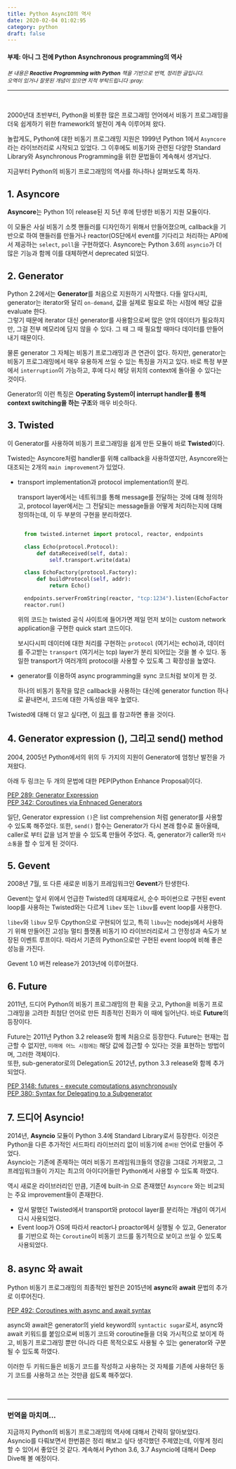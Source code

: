 ```yaml
---
title: Python AsyncIO의 역사
date: 2020-02-04 01:02:95
category: python
draft: false
---
```


#### 부제: 아니 그 전에 Python Asynchronous programming의 역사

<p style="font-size:12px">
  <i>
      본 내용은 <b>Reactive Programming with Python</b> 책을 기반으로 번역, 정리한 글입니다. <br> 오역이 있거나 잘못된 개념이 있으면 지적 부탁드립니다 :pray:
  </i>
</p>

<hr>
<br>

2000년대 초반부터, Python을 비롯한 많은 프로그래밍 언어에서 비동기 프로그래밍을 더욱 쉽게하기 위한 framework의 발전이 계속 이루어져 왔다.

놀랍게도, Python에 대한 비동기 프로그래밍 지원은 1999년 Python 1에서 `Asyncore`라는 라이브러리로 시작되고 있었다. 그 이후에도 비동기와 관련된 다양한 Standard Library와 Asynchronous Programming을 위한 문법들이 계속해서 생겨났다.

지금부터 Python의 비동기 프로그래밍의 역사를 하나하나 살펴보도록 하자.

## 1. Asyncore

**Asyncore**는 Python 1이 release된 지 5년 후에 탄생한 비동기 지원 모듈이다.

이 모듈은 사실 비동기 소켓 핸들러를 디자인하기 위해서 만들어졌으며, callback을 기반으로 하여 핸들러를 만들거나 reactor(OS단에서 event를 기다리고 처리하는 API)에서 제공하는 `select`, `poll`을 구현하였다. Asyncore는 Python 3.6의 `asyncio`가 더 많은 기능과 함께 이를 대체하면서 deprecated 되었다.

## 2. Generator

Python 2.2에서는 **Generator**를 처음으로 지원하기 시작했다. 다들 알다시피, generator는 iterator와 달리 `on-demand`, 값을 실제로 필요로 하는 시점에 해당 값을 evaluate 한다.  
그렇기 때문에 iterator 대신 generator를 사용함으로써 많은 양의 데이터가 필요하지만, 그걸 전부 메모리에 담지 않을 수 있다. 그 때 그 때 필요할 때마다 데이터를 만들어 내기 때문이다.

물론 generator 그 자체는 비동기 프로그래밍과 큰 연관이 없다. 하지만, generator는 비동기 프로그래밍에서 매우 유용하게 쓰일 수 있는 특징을 가지고 있다. 바로 특정 부분에서 `interruption`이 가능하고, 후에 다시 해당 위치의 context에 돌아올 수 있다는 것이다.

Generator의 이런 특징은 **Operating System이 interrupt handler를 통해 context switching을 하는 구조**와 매우 비슷하다.

## 3. Twisted

이 Generator를 사용하여 비동기 프로그래밍을 쉽게 만든 모듈이 바로 **Twisted**이다.

Twisted는 Asyncore처럼 handler를 위해 callback을 사용하였지만, Asyncore와는 대조되는 2개의 `main improvement`가 있었다.

- transport implementation과 protocol implementation의 분리.

  transport layer에서는 네트워크를 통해 message를 전달하는 것에 대해 정의하고, protocol layer에서는 그 전달되는 message들을 어떻게 처리하는지에 대해 정의하는데, 이 두 부분의 구현을 분리하였다.

  ```python

    from twisted.internet import protocol, reactor, endpoints

    class Echo(protocol.Protocol):
        def dataReceived(self, data):
            self.transport.write(data)

    class EchoFactory(protocol.Factory):
        def buildProtocol(self, addr):
            return Echo()

    endpoints.serverFromString(reactor, "tcp:1234").listen(EchoFactory())
    reactor.run()

  ```

  위의 코드는 twisted 공식 사이트에 들어가면 제일 먼저 보이는 custom network application을 구현한 quick start 코드이다.

  보시다시피 데이터에 대한 처리를 구현하는 `protocol` (여기서는 echo)과, 데이터를 주고받는 `transport` (여기서는 tcp) layer가 분리 되어있는 것을 볼 수 있다. 동일한 transport가 여러개의 protocol을 사용할 수 있도록 그 확장성을 높였다.

* generator를 이용하여 async programming을 sync 코드처럼 보이게 한 것.

  하나의 비동기 동작을 많은 callback을 사용하는 대신에 generator function 하나로 끝내면서, 코드에 대한 가독성을 매우 높였다.

Twisted에 대해 더 알고 싶다면, 이 [링크](http://wiki.tuestudy.org/aosabook/materials/twisted)
를 참고하면 좋을 것이다.

## 4. Generator expression (), 그리고 send() method

2004, 2005년 Python에서의 위의 두 가지의 지원이 Generator에 엄청난 발전을 가져왔다.

아래 두 링크는 두 개의 문법에 대한 PEP(Python Enhance Proposal)이다.

[PEP 289: Generator Expression](https://www.python.org/dev/peps/pep-0289/)  
[PEP 342: Coroutines via Enhnaced Generators](https://www.python.org/dev/peps/pep-0342/#new-generator-method-send-value)

일단, Generator expression `()`은 list comprehension 처럼 generator를 사용할 수 있도록 해주었다. 또한, `send()` 함수는 Generator가 다시 본래 함수로 돌아올때, caller로 부터 값을 넘겨 받을 수 있도록 만들어 주었다. 즉, generator가 caller와 `의사소통`을 할 수 있게 된 것이다.

## 5. Gevent

2008년 7월, 또 다른 새로운 비동기 프레임워크인 **Gevent**가 탄생한다.

Gevent는 앞서 위에서 언급한 Twisted의 대체재로서, 순수 파이썬으로 구현된 event loop를 사용하는 Twisted와는 다르게 `libev` 또는 `libuv`를 event loop를 사용한다.

`libev`와 `libuv` 모두 Cpython으로 구현되어 있고, 특히 `libuv`는 nodejs에서 사용하기 위해 만들어진 고성능 멀티 플랫폼 비동기 IO 라이브러리로서 그 안정성과 속도가 보장된 이벤트 루프이다. 따라서 기존의 Python으로만 구현된 event loop에 비해 좋은 성능을 가진다.

Gevent 1.0 버전 release가 2013년에 이루어졌다.

## 6. Future

2011년, 드디어 Python의 비동기 프로그래밍의 한 획을 긋고, Python을 비동기 프로그래밍을 고려한 최첨단 언어로 만든 최종적인 진화가 이 때에 일어난다. 바로 **Future**의 등장이다.

Future는 2011년 Python 3.2 release와 함께 처음으로 등장한다. Future는 현재는 접근할 수 없지만, `미래에 어느 시점에는` 해당 값에 접근할 수 있다는 것을 표현하는 방법이며, 그러한 객체이다.  
또한, sub-generator로의 Delegation도 2012년, python 3.3 release와 함께 추가 되었다.

[PEP 3148: futures - execute computations asynchronously](https://www.python.org/dev/peps/pep-3148/)  
[PEP 380: Syntax for Delegating to a Subgenerator](https://www.python.org/dev/peps/pep-0236/)

## 7. 드디어 Asyncio!

2014년, **Asyncio** 모듈이 Python 3.4에 Standard Library로서 등장한다. 이것은 Python을 다른 추가적인 서드파티 라이브러리 없이 비동기에 `준비된` 언어로 만들어 주었다.  
Asyncio는 기존에 존재하는 여러 비동기 프레임워크들의 영감을 그대로 가져왔고, 그 프레임워크들이 가지는 최고의 아이디어들만 Python에서 사용할 수 있도록 하였다.

역시 새로운 라이브러리인 만큼, 기존에 built-in 으로 존재했던 `Asyncore` 와는 비교되는 주요 improvement들이 존재한다.

- 앞서 말했던 Twisted에서 transport와 protocol layer를 분리하는 개념이 여기서 다시 사용되었다.
- Event loop가 OS에 따라서 reactor나 proactor에서 실행될 수 있고, Generator를 기반으로 하는 `Coroutine`이 비동기 코드를 동기적으로 보이고 쓰일 수 있도록 사용되었다.

## 8. async 와 await

Python 비동기 프로그래밍의 최종적인 발전은 2015년에 **async**와 **await** 문법의 추가로 이루어진다.

[PEP 492: Coroutines with async and await syntax](https://www.python.org/dev/peps/pep-0492/)

async와 await은 generator의 yield keyword의 `syntactic sugar`로서, async와 await 키워드를 붙임으로써 비동기 코드와 coroutine들을 더욱 가시적으로 보이게 하고, 비동기 프로그래밍 뿐만 아니라 다른 목적으로도 사용될 수 있는 generator와 구분 될 수 있도록 하였다.

이러한 두 키워드들은 비동기 코드를 작성하고 사용하는 것 자체를 기존에 사용하던 동기 코드를 사용하고 쓰는 것만큼 쉽도록 해주었다.

<br>
<hr>

### 번역을 마치며...

지금까지 Python의 비동기 프로그래밍의 역사에 대해서 간략히 알아보았다.  
Asyncio를 다뤄보면서 한번쯤은 정리 해보고 싶다 생각했던 주제였는데, 이렇게 정리할 수 있어서 좋았던 것 같다. 계속해서 Python 3.6, 3.7 Asyncio에 대해서 Deep Dive해 볼 예정이다.
